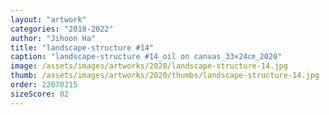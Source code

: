 ```yaml
---
layout: "artwork"
categories: "2018-2022"
author: "Jihoon Ha"
title: "landscape-structure #14"
caption: "landscape-structure #14_oil on canvas_33×24㎝_2020"
image: /assets/images/artworks/2020/landscape-structure-14.jpg
thumb: /assets/images/artworks/2020/thumbs/landscape-structure-14.jpg
order: 22070215
sizeScore: 02
---
```

